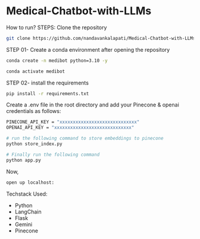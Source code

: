 # Medical-Chatbot-with-LLMs

How to run?
STEPS:
Clone the repository
```bash
git clone https://github.com/nandavankalapati/Medical-Chatbot-with-LLMs.git
```
STEP 01- Create a conda environment after opening the repository
```bash
conda create -n medibot python=3.10 -y
```
```bash
conda activate medibot
```
STEP 02- install the requirements
```bash
pip install -r requirements.txt
```
Create a .env file in the root directory and add your Pinecone & openai credentials as follows:
```bash
PINECONE_API_KEY = "xxxxxxxxxxxxxxxxxxxxxxxxxxxxx"
OPENAI_API_KEY = "xxxxxxxxxxxxxxxxxxxxxxxxxxxxx"
```
```bash
# run the following command to store embeddings to pinecone
python store_index.py
```
```bash
# Finally run the following command
python app.py
```
Now,
```bash
open up localhost:
```

Techstack Used:

- Python
- LangChain
- Flask
- Gemini
- Pinecone
